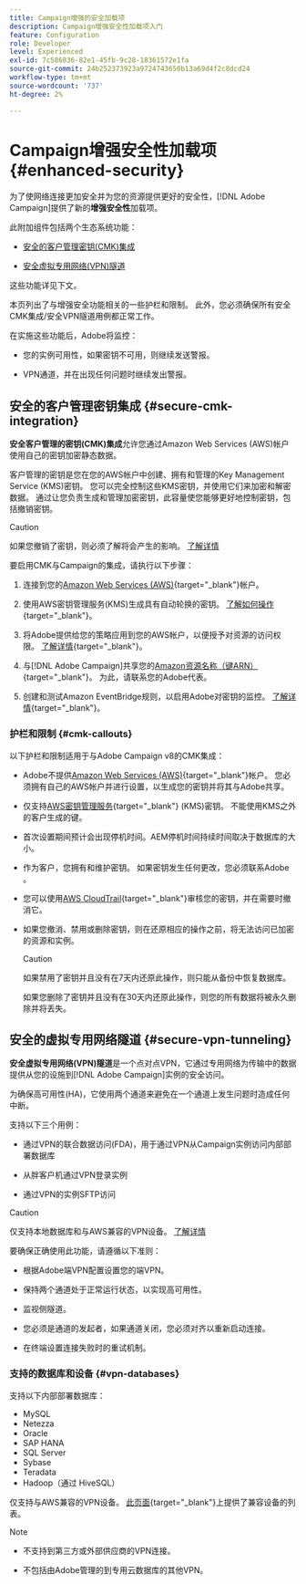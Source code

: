 ```yaml
---
title: Campaign增强的安全加载项
description: Campaign增强安全性加载项入门
feature: Configuration
role: Developer
level: Experienced
exl-id: 7c586836-82e1-45fb-9c28-18361572e1fa
source-git-commit: 24b252373923a9724743650b13a69d4f2c8dcd24
workflow-type: tm+mt
source-wordcount: '737'
ht-degree: 2%

---
```



# Campaign增强安全性加载项 {#enhanced-security}

为了使网络连接更加安全并为您的资源提供更好的安全性，[!DNL Adobe Campaign]提供了新的&#x200B;**增强安全性**&#x200B;加载项。

此附加组件包括两个生态系统功能：

* [安全的客户管理密钥(CMK)集成](#secure-cmk-integration)

* [安全虚拟专用网络(VPN)隧道](#secure-vpn-tunneling)

这些功能详见下文。

本页列出了与增强安全功能相关的一些护栏和限制。 此外，您必须确保所有安全CMK集成/安全VPN隧道用例都正常工作。

在实施这些功能后，Adobe将监控：

* 您的实例可用性，如果密钥不可用，则继续发送警报。

* VPN通道，并在出现任何问题时继续发出警报。

## 安全的客户管理密钥集成 {#secure-cmk-integration}

**安全客户管理的密钥(CMK)集成**&#x200B;允许您通过Amazon Web Services (AWS)帐户使用自己的密钥加密静态数据。

客户管理的密钥是您在您的AWS帐户中创建、拥有和管理的Key Management Service (KMS)密钥。 您可以完全控制这些KMS密钥，并使用它们来加密和解密数据。 通过让您负责生成和管理加密密钥，此容量使您能够更好地控制密钥，包括撤销密钥。

>[!CAUTION]
>
>如果您撤销了密钥，则必须了解将会产生的影响。 [了解详情](#cmk-callouts)

要启用CMK与Campaign的集成，请执行以下步骤：

1. 连接到您的[Amazon Web Services (AWS)](https://aws.amazon.com/){target="_blank"}帐户。

1. 使用AWS密钥管理服务(KMS)生成具有自动轮换的密钥。 [了解如何操作](https://docs.aws.amazon.com/kms/latest/developerguide/create-keys.html){target="_blank"}。

1. 将Adobe提供给您的策略应用到您的AWS帐户，以便授予对资源的访问权限。 [了解详情](https://docs.aws.amazon.com/kms/latest/developerguide/key-policy-services.html){target="_blank"}。<!--link TBC-->

1. 与[!DNL Adobe Campaign]共享您的[Amazon资源名称（键ARN）](https://docs.aws.amazon.com/kms/latest/developerguide/find-cmk-id-arn.html){target="_blank"}。 为此，请联系您的Adobe代表。<!--or Adobe transition manager?-->

1. 创建和测试Amazon EventBridge规则，以启用Adobe对密钥的监控&#x200B;。 [了解详情](https://docs.aws.amazon.com/eventbridge/latest/userguide/eb-rules.html){target="_blank"}。


### 护栏和限制 {#cmk-callouts}

以下护栏和限制适用于与Adobe Campaign v8的CMK集成：

* Adobe不提供[Amazon Web Services (AWS)](https://aws.amazon.com/){target="_blank"}帐户。 您必须拥有自己的AWS帐户并进行设置，以生成您的密钥并将其与Adobe共享。

* 仅支持[AWS密钥管理服务](https://docs.aws.amazon.com/kms/latest/developerguide/overview.html){target="_blank"} (KMS)密钥。 不能使用KMS之外的客户生成的键&#x200B;。

* 首次设置期间预计会出现停机时间。&#x200B;AEM停机时间持续时间取决于数据库的大小。

* 作为客户，您拥有和维护密钥。 如果密钥发生任何更改，您必须联系Adobe&#x200B;。

* 您可以使用[AWS CloudTrail](https://docs.aws.amazon.com/awscloudtrail/latest/userguide/cloudtrail-user-guide.html){target="_blank"}审核您的密钥，并在需要时撤消它。&#x200B;

* 如果您撤消、禁用或删除密钥，则在还原相应的操作之前，将无法访问已加密的资源和实例。

  >[!CAUTION]
  >
  >如果禁用了密钥并且没有在7天内还原此操作，则只能从备份中恢复数据库。
  >
  >如果您删除了密钥并且没有在30天内还原此操作，则您的所有数据将被永久删除并将丢失&#x200B;。

## 安全的虚拟专用网络隧道 {#secure-vpn-tunneling}

**安全虚拟专用网络(VPN)隧道**&#x200B;是一个点对点VPN，它通过专用网络为传输中的数据提供从您的设施到[!DNL Adobe Campaign]实例的安全访问。

<!--As it connects two networks together, it is a site-to-site VPN.-->

为确保高可用性(HA)，它使用两个通道来避免在一个通道上发生问题时造成任何中断。

支持以下三个用例：

* 通过VPN的联合数据访问(FDA)，用于通过VPN从Campaign实例访问内部部署数据库

* 从胖客户机通过VPN登录实例

* 通过VPN的实例SFTP访问

>[!CAUTION]
>
>仅支持本地数据库和与AWS兼容的VPN设备。 [了解详情](#vpn-databases)

要确保正确使用此功能，请遵循以下准则：

* 根据Adobe端VPN配置设置您的端VPN。

* 保持两个通道处于正常运行状态，以实现高可用性。

* 监视侧隧道。

* 您必须是通道的发起者，如果通道关闭，您必须对齐以重新启动连接。

* 在终端设置连接失败时的重试机制。

### 支持的数据库和设备 {#vpn-databases}

支持以下内部部署数据库：

* MySQL
* Netezza
* Oracle
* SAP HANA
* SQL Server
* Sybase
* Teradata
* Hadoop（通过 HiveSQL）

仅支持与AWS兼容的VPN设备。 [此页面](https://docs.aws.amazon.com/vpn/latest/s2svpn/your-cgw.html#example-configuration-files){target="_blank"}上提供了兼容设备的列表。

>[!NOTE]
>
>* 不支持到第三方或外部供应商的VPN连接。
>
>* 不包括由Adobe管理的到专用云数据库的其他VPN。
